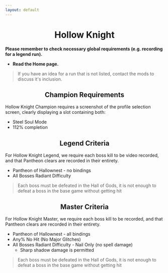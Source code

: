```yaml
---
layout: default
---
```


<h1 style="text-align: center;"> Hollow Knight </h1>

**Please remember to check necessary global requirements (e.g. recording for a legend run).** 

 - **Read the Home page.**
 
 > If you have an idea for a run that is not listed, contact the mods to discuss it's inclusion.

<h2 style="text-align: center;"> Champion Requirements </h2>

Hollow Knight Champion requires a screenshot of the profile selection screen, clearly displaying a slot containing both:
- Steel Soul Mode
- 112% completion

<h2 style="text-align: center;"> Legend Criteria </h2>
For Hollow Knight Legend, we require each boss kill to be video recorded, and that Pantheon clears are recorded in their entirety.

- Pantheon of Hallownest - no bindings
- All Bosses Radiant Difficulty
> Each boss must be defeated in the Hall of Gods, it is not enough to defeat a boss in the base game without getting hit
 
<h2 style="text-align: center;"> Master Criteria</h2>
For Hollow Knight Master, we require each boss kill to be recorded, and that Pantheon clears are recorded in their entirety.

- Pantheon of Hallownest - all bindings
- Any% No Hit (No Major Glitches)
- All Bosses Radiant Difficulty - Nail Only (no spell damage)
  - Sharp shadow damage is permitted
> Each boss must be defeated in the Hall of Gods, it is not enough to defeat a boss in the base game without getting hit



